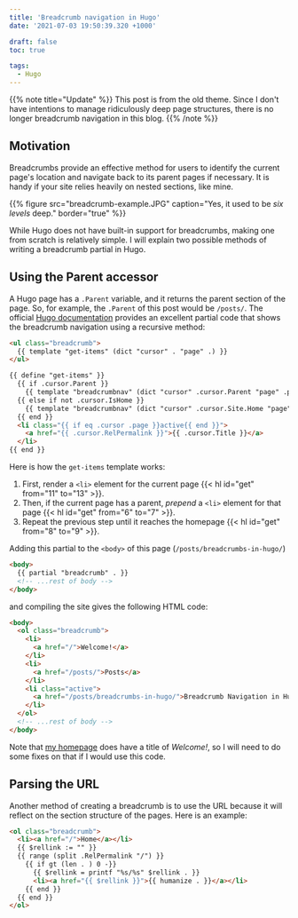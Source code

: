 ```yaml
---
title: 'Breadcrumb navigation in Hugo'
date: '2021-07-03 19:50:39.320 +1000'

draft: false
toc: true

tags:
  - Hugo
---
```


{{% note title="Update" %}}
This post is from the old theme. Since I don't have intentions to manage ridiculously deep page structures, there is no longer breadcrumb navigation in this blog.
{{% /note %}}

## Motivation

Breadcrumbs provide an effective method for users to identify the current page's location and navigate back to its parent pages if necessary. It is handy if your site relies heavily on nested sections, like mine.

{{% figure src="breadcrumb-example.JPG" caption="Yes, it used to be *six levels* deep." border="true" %}}

While Hugo does not have built-in support for breadcrumbs, making one from scratch is relatively simple. I will explain two possible methods of writing a breadcrumb partial in Hugo.

## Using the Parent accessor

A Hugo page has a `.Parent` variable, and it returns the parent section of the page. So, for example, the `.Parent` of this post would be `/posts/`. The official [Hugo documentation](https://gohugo.io/content-management/sections/#example-breadcrumb-navigation) provides an excellent partial code that shows the breadcrumb navigation using a recursive method:

```html {path="layouts/partials/breadcrumb.html",id="get"}
<ul class="breadcrumb">
  {{ template "get-items" (dict "cursor" . "page" .) }}
</ul>

{{ define "get-items" }}
  {{ if .cursor.Parent }}
    {{ template "breadcrumbnav" (dict "cursor" .cursor.Parent "page" .page )}}
  {{ else if not .cursor.IsHome }}
    {{ template "breadcrumbnav" (dict "cursor" .cursor.Site.Home "page" .page )}}
  {{ end }}
  <li class="{{ if eq .cursor .page }}active{{ end }}">
    <a href="{{ .cursor.RelPermalink }}">{{ .cursor.Title }}</a>
  </li>
{{ end }}
```

Here is how the `get-items` template works:

1. First, render a `<li>` element for the current page {{< hl id="get" from="11" to="13" >}}.
2. Then, if the current page has a parent, *prepend* a `<li>` element for that page {{< hl id="get" from="6" to="7" >}}.
3. Repeat the previous step until it reaches the homepage {{< hl id="get" from="8" to="9" >}}.

Adding this partial to the `<body>` of this page (`/posts/breadcrumbs-in-hugo/`)

```html {path="layouts/posts/single.html"}
<body>
  {{ partial "breadcrumb" . }}
  <!-- ...rest of body -->
</body>
```

and compiling the site gives the following HTML code:

```html {path="public/posts/breadcrumbs-in-hugo.html"}
<body>
  <ol class="breadcrumb">
    <li>
      <a href="/">Welcome!</a>
    </li>
    <li>
      <a href="/posts/">Posts</a>
    </li>
    <li class="active">
      <a href="/posts/breadcrumbs-in-hugo/">Breadcrumb Navigation in Hugo</a>
    </li>
  </ol>
  <!-- ...rest of body -->
</body>
```

Note that [my homepage](/) does have a title of *Welcome!*, so I will need to do some fixes on that if I would use this code.


## Parsing the URL

Another method of creating a breadcrumb is to use the URL because it will reflect on the section structure of the pages. Here is an example:

```html {path="layouts/partials/breadcrumb.html"}
<ol class="breadcrumb">
  <li><a href="/">Home</a></li>
  {{ $rellink := "" }}
  {{ range (split .RelPermalink "/") }}
    {{ if gt (len . ) 0 -}}
      {{ $rellink = printf "%s/%s" $rellink . }}
      <li><a href="{{ $rellink }}">{{ humanize . }}</a></li>
    {{ end }}
  {{ end }}
</ol>
```
